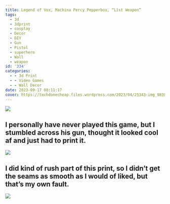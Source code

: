```yaml
---
title: Legend of Vox, Machina Percy Pepperbox, “List Weapon”
tags:
  - 3d
  - 3dprint
  - cosplay
  - Decor
  - DIY
  - Gun
  - Pistol
  - superhero
  - Wall
  - weapon
id: '334'
categories:
  - - 3d Print
  - - Video Games
  - - Wall Decor
date: 2023-09-17 08:11:17
cover: https://techdonecheap.files.wordpress.com/2023/04/25343-img_9838.png
---
```


![](https://techdonecheap.files.wordpress.com/2023/04/25343-img_9838.png?w=1024)

## I personally have never played this game, but I stumbled across his gun, thought it looked cool af and just had to print it.

![](https://techdonecheap.files.wordpress.com/2023/04/8843d-img_9839.jpg?w=224)

## I did kind of rush part of this print, so I didn’t get the seams as smooth as I would of liked, but that’s my own fault.

![](https://techdonecheap.files.wordpress.com/2023/04/1da5c-img_9774.jpg?w=1024)